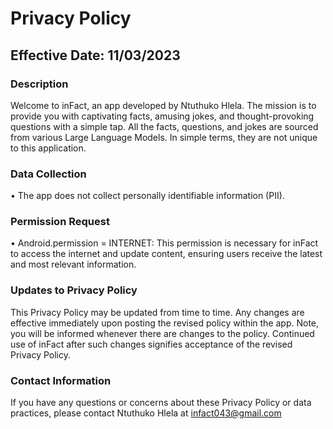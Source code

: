 # Privacy Policy

##  Effective Date: 11/03/2023

### Description
Welcome to inFact, an app developed by Ntuthuko Hlela. The mission is to provide you with captivating facts, amusing jokes, and thought-provoking questions with a simple tap. All the facts, questions, and jokes are sourced from various Large Language Models. In simple terms, they are not unique to this application.

### Data Collection
•	The app does not collect personally identifiable information (PII). 

### Permission Request
•	Android.permission = INTERNET: This permission is necessary for inFact to access the internet and update content, ensuring users receive the latest and most relevant information.

### Updates to Privacy Policy
This Privacy Policy may be updated from time to time. Any changes are effective immediately upon posting the revised policy within the app. Note, you will be informed whenever there are changes to the policy. Continued use of inFact after such changes signifies acceptance of the revised Privacy Policy.

### Contact Information
If you have any questions or concerns about these Privacy Policy or data practices, please contact Ntuthuko Hlela at infact043@gmail.com
